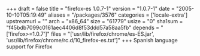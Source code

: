+++
draft = false
title = "firefox-es 1.0.7-1"
version = "1.0.7-1"
date = "2005-10-10T05:19:49"
aliases = "/packages/3576"
categories = ['locale-extra']
upstreamurl = ""
arch = "x86_64"
size = "61779"
usize = "0"
sha1sum = "f45bdb7099c0161aec4406d8f53ddd57a58aa5fb"
depends = "['firefox>=1.0.7']"
files = "['usr/lib/firefox/chrome/es-ES.jar', 'usr/lib/firefox/chrome/rc.d/10_firefox-es.txt']"
+++
Spanish language support for Firefox
